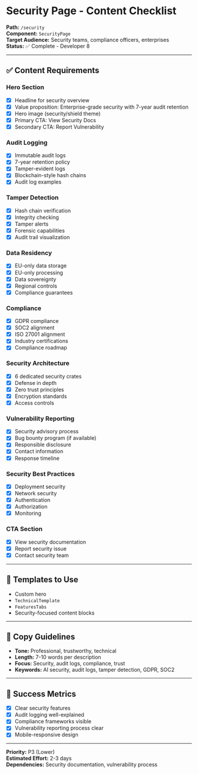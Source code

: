 # Security Page - Content Checklist

**Path:** `/security`  
**Component:** `SecurityPage`  
**Target Audience:** Security teams, compliance officers, enterprises  
**Status:** ✅ Complete - Developer 8

---

## ✅ Content Requirements

### Hero Section
- [x] Headline for security overview
- [x] Value proposition: Enterprise-grade security with 7-year audit retention
- [x] Hero image (security/shield theme)
- [x] Primary CTA: View Security Docs
- [x] Secondary CTA: Report Vulnerability

### Audit Logging
- [x] Immutable audit logs
- [x] 7-year retention policy
- [x] Tamper-evident logs
- [x] Blockchain-style hash chains
- [x] Audit log examples

### Tamper Detection
- [x] Hash chain verification
- [x] Integrity checking
- [x] Tamper alerts
- [x] Forensic capabilities
- [x] Audit trail visualization

### Data Residency
- [x] EU-only data storage
- [x] EU-only processing
- [x] Data sovereignty
- [x] Regional controls
- [x] Compliance guarantees

### Compliance
- [x] GDPR compliance
- [x] SOC2 alignment
- [x] ISO 27001 alignment
- [x] Industry certifications
- [x] Compliance roadmap

### Security Architecture
- [x] 6 dedicated security crates
- [x] Defense in depth
- [x] Zero trust principles
- [x] Encryption standards
- [x] Access controls

### Vulnerability Reporting
- [x] Security advisory process
- [x] Bug bounty program (if available)
- [x] Responsible disclosure
- [x] Contact information
- [x] Response timeline

### Security Best Practices
- [x] Deployment security
- [x] Network security
- [x] Authentication
- [x] Authorization
- [x] Monitoring

### CTA Section
- [x] View security documentation
- [x] Report security issue
- [x] Contact security team

---

## 🎨 Templates to Use

- Custom hero
- `TechnicalTemplate`
- `FeaturesTabs`
- Security-focused content blocks

---

## 📝 Copy Guidelines

- **Tone:** Professional, trustworthy, technical
- **Length:** 7-10 words per description
- **Focus:** Security, audit logs, compliance, trust
- **Keywords:** AI security, audit logs, tamper detection, GDPR, SOC2

---

## 🎯 Success Metrics

- [x] Clear security features
- [x] Audit logging well-explained
- [x] Compliance frameworks visible
- [x] Vulnerability reporting process clear
- [x] Mobile-responsive design

---

**Priority:** P3 (Lower)  
**Estimated Effort:** 2-3 days  
**Dependencies:** Security documentation, vulnerability process
